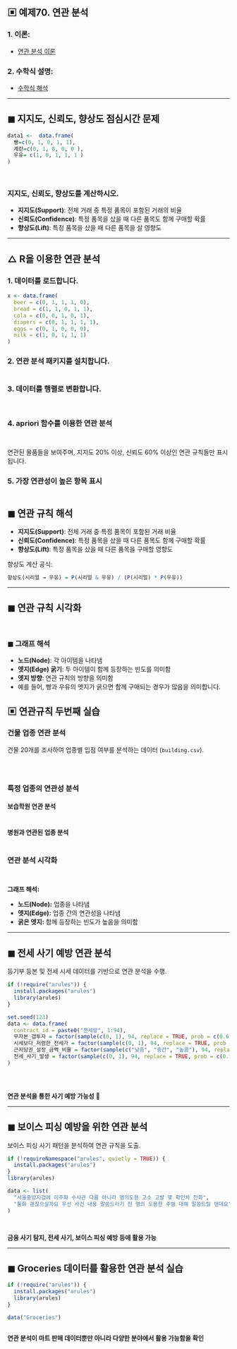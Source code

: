 ## ▣ 예제70. 연관 분석

### 1. 이론:
- [연관 분석 이론](https://cafe.daum.net/oracleoracle/Sotv/777)

### 2. 수학식 설명:
- [수학식 해석](https://cafe.daum.net/oracleoracle/Sotv/778)

---

## ◼ 지지도, 신뢰도, 향상도 점심시간 문제

```r
data1 <-  data.frame(
  빵=c(0, 1, 0, 1, 1),
  계란=c(0, 1, 0, 0, 0 ),
  우유= c(1, 0, 1, 1, 1 )
)




```

### 지지도, 신뢰도, 향상도를 계산하시오.

- **지지도(Support)**: 전체 거래 중 특정 품목이 포함된 거래의 비율
- **신뢰도(Confidence)**: 특정 품목을 샀을 때 다른 품목도 함께 구매할 확률
- **향상도(Lift)**: 특정 품목을 샀을 때 다른 품목을 살 영향도

---

## △ R을 이용한 연관 분석

### 1. 데이터를 로드합니다.
```r
x <- data.frame(
  beer = c(0, 1, 1, 1, 0),
  bread = c(1, 1, 0, 1, 1),
  cola = c(0, 0, 1, 0, 1),
  diapers = c(0, 1, 1, 1, 1),
  eggs = c(0, 1, 0, 0, 0),
  milk = c(1, 0, 1, 1, 1)
)
```

### 2. 연관 분석 패키지를 설치합니다.
```r


```

### 3. 데이터를 행렬로 변환합니다.
```r



```

### 4. apriori 함수를 이용한 연관 분석
```r



```

연관된 물품들을 보여주며, 지지도 20% 이상, 신뢰도 60% 이상인 연관 규칙들만 표시됩니다.

### 5. 가장 연관성이 높은 항목 표시
```r


```

## ◼ 연관 규칙 해석

- **지지도(Support)**: 전체 거래 중 특정 품목이 포함된 거래 비율
- **신뢰도(Confidence)**: 특정 품목을 샀을 때 다른 품목도 함께 구매할 확률
- **향상도(Lift)**: 특정 품목을 샀을 때 다른 품목을 구매할 영향도

향상도 계산 공식:
```r
향상도(시리얼 → 우유) = P(시리얼 & 우유) / (P(시리얼) * P(우유))
```

---

## ◼ 연관 규칙 시각화
```r



```

### ◼ 그래프 해석
- **노드(Node)**: 각 아이템을 나타냄
- **엣지(Edge) 굵기**: 두 아이템이 함께 등장하는 빈도를 의미함
- **엣지 방향**: 연관 규칙의 방향을 의미함
- 예를 들어, 빵과 우유의 엣지가 굵으면 함께 구매되는 경우가 많음을 의미합니다.


## ▣ 연관규칙 두번째 실습

### 건물 업종 연관 분석

건물 20개를 조사하여 업종별 입점 여부를 분석하는 데이터 (`building.csv`).

```r




```

### 특정 업종의 연관성 분석

#### 보습학원 연관 분석
```r


```

#### 병원과 연관된 업종 분석
```r


```

### 연관 분석 시각화
```r



```

**그래프 해석:**
- **노드(Node):** 업종을 나타냄
- **엣지(Edge):** 업종 간의 연관성을 나타냄
- **굵은 엣지:** 함께 등장하는 빈도가 높음을 의미함

---

## ◼ 전세 사기 예방 연관 분석

등기부 등본 및 전세 시세 데이터를 기반으로 연관 분석을 수행.

```r
if (!require("arules")) {
  install.packages("arules")
  library(arules)
}

set.seed(123)
data <- data.frame(
  contract_id = paste0("전세방", 1:94),
  무자본_갭투자 = factor(sample(c(0, 1), 94, replace = TRUE, prob = c(0.6, 0.4))),
  시세보다_저렴한_전세가 = factor(sample(c(0, 1), 94, replace = TRUE, prob = c(0.4, 0.6))),
  근저당권_설정_금액_비율 = factor(sample(c("낮음", "중간", "높음"), 94, replace = TRUE, prob = c(0.2, 0.3, 0.5))),
  전세_사기_발생 = factor(sample(c(0, 1), 94, replace = TRUE, prob = c(0.5, 0.5)))
)





```

**연관 분석을 통한 사기 예방 가능성** 🚀

---

## ◼ 보이스 피싱 예방을 위한 연관 분석

보이스 피싱 사기 패턴을 분석하여 연관 규칙을 도출.

```r
if (!requireNamespace("arules", quietly = TRUE)) {
  install.packages("arules")
}
library(arules)

data <- list(
  "서울중앙지검에 이주화 수사관 다름 아니라 명의도용 고소 고발 몇 확인차 전화",
  "통화 괜찮으실까요 우선 사건 내용 말씀드리기 전 명의 도용한 주범 대해 말씀드릴 텐데요"
)




```

**금융 사기 탐지, 전세 사기, 보이스 피싱 예방 등에 활용 가능**

---

## ◼ Groceries 데이터를 활용한 연관 분석 실습

```r
if (!require("arules")) {
  install.packages("arules")
  library(arules)
}

data("Groceries")



```

**연관 분석이 마트 판매 데이터뿐만 아니라 다양한 분야에서 활용 가능함을 확인**


